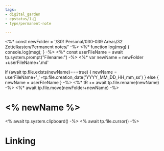 ```yaml
---
tags: 
- digital_garden
- epstatus/1-🌱
- type/permanent-note

---
```

<%* const newFolder = '/S01 Personal/030-039 Areas/32 Zettelkasten/Permanent notes/' -%>
<%* function log(msg) { console.log(msg); } -%>
<%* const userFileName = await tp.system.prompt("Filename:") -%>
<%* 
var newName = newFolder +userFileName+'.md'

if (await tp.file.exists(newName)===true) {	
	newName = userFileName+'_'+tp.file.creation_date('YYYY_MM_DD_HH_mm_ss') 
} else {
    newName = userFileName
}
-%>
<%* tR += await tp.file.rename(newName) -%>
<%* await tp.file.move(newFolder+newName) -%>
# <% newName %>
<% await tp.system.clipboard() -%>
<% await tp.file.cursor() -%>

# Linking


